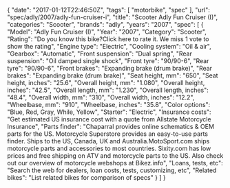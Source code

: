 {
    "date": "2017-01-12T22:46:50Z",
    "tags": [
        "motorbike",
        "spec"
    ],
    "url": "spec\/adly\/2007\/adly-fun-cruiser-i",
    "title": "Scooter Adly Fun Cruiser (I)",
    "categories": "Scooter",
    "brands": "adly",
    "years": "2007",
    "spec": [
        {
            "Model": "Adly Fun Cruiser (I)",
            "Year": "2007",
            "Category": "Scooter",
            "Rating": "Do you know this bike?Click here to rate it. We miss 1 vote to show the rating",
            "Engine type": "Electric",
            "Cooling system": "Oil & air",
            "Gearbox": "Automatic",
            "Front suspension": "Dual spring",
            "Rear suspension": "Oil damped single shock",
            "Front tyre": "90\/90-6",
            "Rear tyre": "90\/90-6",
            "Front brakes": "Expanding brake (drum brake)",
            "Rear brakes": "Expanding brake (drum brake)",
            "Seat height, mm": "650",
            "Seat height, inches": "25.6",
            "Overall height, mm": "1.080",
            "Overall height, inches": "42.5",
            "Overall length, mm": "1.230",
            "Overall length, inches": "48.4",
            "Overall width, mm": "310",
            "Overall width, inches": "12.2",
            "Wheelbase, mm": "910",
            "Wheelbase, inches": "35.8",
            "Color options": "Blue, Red, Gray, While, Yellow",
            "Starter": "Electric",
            "Insurance costs": "Get estimated US insurance cost with a quote from Allstate Motorcycle Insurance",
            "Parts finder": "Chaparral provides online schematics & OEM parts for the US.   Motorcycle Superstore provides an easy-to-use parts finder. Ships to the US, Canada, UK and Australia.MotoSport.com ships motorcycle parts and accessories to most countries.    Sixity.com has low prices and free shipping on ATV and motorcycle parts to the US. Also check out our overview of motorcycle webshops at Bikez.info",
            "Loans, tests, etc": "Search the web for dealers, loan costs, tests, customizing, etc",
            "Related bikes": "List related bikes for comparison of specs"
        }
    ]
}
